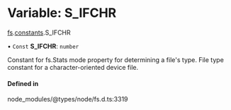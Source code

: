 # Variable: S\_IFCHR

[fs](../modules/fs.md).[constants](../modules/fs.constants.md).S_IFCHR

• `Const` **S\_IFCHR**: `number`

Constant for fs.Stats mode property for determining a file's type. File type constant for a character-oriented device file.

#### Defined in

node_modules/@types/node/fs.d.ts:3319
